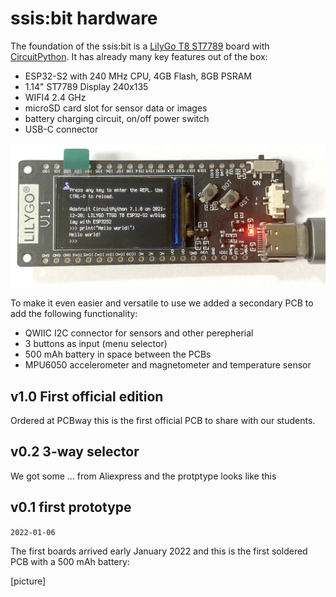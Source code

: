 # ssis:bit hardware

The foundation of the ssis:bit is a [LilyGo T8 ST7789](https://circuitpython.org/board/lilygo_ttgo_t8_s2_st7789/) board with [CircuitPython](https://circuitpython.org/). It has already many key features out of the box:

- ESP32-S2 with 240 MHz CPU, 4GB Flash, 8GB PSRAM
- 1.14" ST7789 Display 240x135
- WIFI4 2.4 GHz
- microSD card slot for sensor data or images
- battery charging circuit, on/off power switch
- USB-C connector

![T8 running CircuitPython](ssis.bit_2022-01-06.jpg)

To make it even easier and versatile to use we added a secondary PCB to add the following functionality:

- QWIIC I2C connector for sensors and other perepherial 
- 3 buttons as input (menu selector)
- 500 mAh battery in space between the PCBs
- MPU6050 accelerometer and magnetometer and temperature sensor

## v1.0 First official edition

Ordered at PCBway this is the first official PCB to share with our students.

## v0.2 3-way selector

We got some ... from Aliexpress and the protptype looks like this

## v0.1 first prototype

`2022-01-06`

The first boards arrived early January 2022 and this is the first soldered PCB with a 500 mAh battery:

\[picture\]
